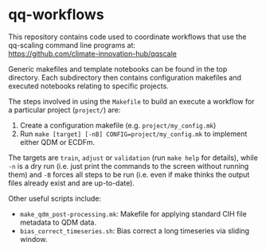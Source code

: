 # qq-workflows

This repository contains code used to coordinate workflows
that use the qq-scaling command line programs at:  
https://github.com/climate-innovation-hub/qqscale

Generic makefiles and template notebooks can be found in the top directory.
Each subdirectory then contains configuration makefiles and
executed notebooks relating to specific projects.

The steps involved in using the `Makefile` to build an execute a workflow
for a particular project (`project/`) are:
1. Create a configuration makefile (e.g. `project/my_config.mk`) 
1. Run `make [target] [-nB] CONFIG=project/my_config.mk` to implement either QDM or ECDFm.

The targets are `train`, `adjust` or `validation` (run `make help` for details),
while `-n` is a dry run (i.e. just print the commands to the screen without running them)
and `-B` forces all steps to be run
(i.e. even if make thinks the output files already exist and are up-to-date).

Other useful scripts include:
- `make_qdm_post-processing.mk`: Makefile for applying standard CIH file metadata to QDM data.
-  `bias_correct_timeseries.sh`: Bias correct a long timeseries via sliding window.
